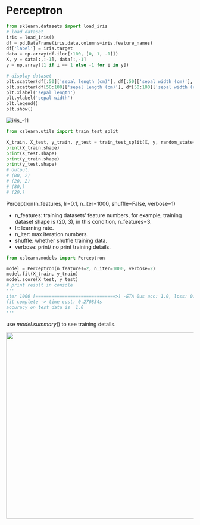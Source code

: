 # Perceptron

```python
from sklearn.datasets import load_iris
# load dataset
iris = load_iris()
df = pd.DataFrame(iris.data,columns=iris.feature_names)
df['label'] = iris.target
data = np.array(df.iloc[:100, [0, 1, -1]])
X, y = data[:,:-1], data[:,-1]
y = np.array([1 if i == 1 else -1 for i in y])

# display dataset
plt.scatter(df[:50]['sepal length (cm)'], df[:50]['sepal width (cm)'], label='-1')
plt.scatter(df[50:100]['sepal length (cm)'], df[50:100]['sepal width (cm)'], label='1')
plt.xlabel('sepal length')
plt.ylabel('sepal width')
plt.legend()
plt.show()
```

![iris_-11](https://github.com/eLeVeNnN/xslearn/blob/master/examples/iris_-11.png)

```python
from xslearn.utils import train_test_split

X_train, X_test, y_train, y_test = train_test_split(X, y, random_state=33)
print(X_train.shape)
print(X_test.shape)
print(y_train.shape)
print(y_test.shape)
# output:
# (80, 2)
# (20, 2)
# (80,)
# (20,)

```



Perceptron(n_features, lr=0.1, n_iter=1000, shuffle=False, verbose=1)

- n_features: training datasets' feature numbers, for example, training dataset shape is (20, 3), in this condition,  n_features=3.
- lr: learning rate.
- n_iter: max iteration numbers.
- shuffle: whether shuffle training data.
- verbose: print/ no print training details.

```python
from xslearn.models import Perceptron

model = Perceptron(n_features=2, n_iter=1000, verbose=2)
model.fit(X_train, y_train)
model.score(X_test, y_test)
# print result in console
'''
iter 1000 [==============================>] -ETA 0us acc: 1.0, loss: 0.9609999999999835
fit complete -> time cost: 0.270834s
accuracy on test data is  1.0
'''
```

use $model.summary()$ to see training details.

<div align=center>
  <img src="https://github.com/eLeVeNnN/xslearn/blob/master/examples/perception_train.png" width="800px" height="500px">
</div>

